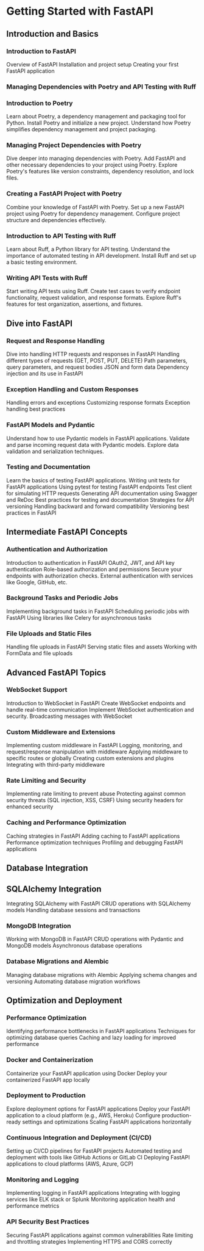 # Getting Started with FastAPI

## Introduction and Basics
### Introduction to FastAPI
Overview of FastAPI
Installation and project setup
Creating your first FastAPI application

### Managing Dependencies with Poetry and API Testing with Ruff
### Introduction to Poetry
Learn about Poetry, a dependency management and packaging tool for Python.
Install Poetry and initialize a new project.
Understand how Poetry simplifies dependency management and project packaging.

### Managing Project Dependencies with Poetry
Dive deeper into managing dependencies with Poetry.
Add FastAPI and other necessary dependencies to your project using Poetry.
Explore Poetry's features like version constraints, dependency resolution, and lock files.

### Creating a FastAPI Project with Poetry
Combine your knowledge of FastAPI with Poetry.
Set up a new FastAPI project using Poetry for dependency management.
Configure project structure and dependencies effectively.

### Introduction to API Testing with Ruff
Learn about Ruff, a Python library for API testing.
Understand the importance of automated testing in API development.
Install Ruff and set up a basic testing environment.

### Writing API Tests with Ruff
Start writing API tests using Ruff.
Create test cases to verify endpoint functionality, request validation, and response formats.
Explore Ruff's features for test organization, assertions, and fixtures.

## Dive into FastAPI
### Request and Response Handling
Dive into handling HTTP requests and responses in FastAPI
Handling different types of requests (GET, POST, PUT, DELETE)
Path parameters, query parameters, and request bodies
JSON and form data
Dependency injection and its use in FastAPI

### Exception Handling and Custom Responses
Handling errors and exceptions
Customizing response formats
Exception handling best practices

### FastAPI Models and Pydantic
Understand how to use Pydantic models in FastAPI applications.
Validate and parse incoming request data with Pydantic models.
Explore data validation and serialization techniques.

### Testing and Documentation
Learn the basics of testing FastAPI applications.
Writing unit tests for FastAPI applications
Using pytest for testing FastAPI endpoints
Test client for simulating HTTP requests
Generating API documentation using Swagger and ReDoc
Best practices for testing and documentation
Strategies for API versioning
Handling backward and forward compatibility
Versioning best practices in FastAPI

## Intermediate FastAPI Concepts
### Authentication and Authorization
Introduction to authentication in FastAPI
OAuth2, JWT, and API key authentication
Role-based authorization and permissions
Secure your endpoints with authorization checks.
External authentication with services like Google, GitHub, etc.

### Background Tasks and Periodic Jobs
Implementing background tasks in FastAPI
Scheduling periodic jobs with FastAPI
Using libraries like Celery for asynchronous tasks

### File Uploads and Static Files
Handling file uploads in FastAPI
Serving static files and assets
Working with FormData and file uploads

## Advanced FastAPI Topics
### WebSocket Support
Introduction to WebSocket in FastAPI
Create WebSocket endpoints and handle real-time communication
Implement WebSocket authentication and security.
Broadcasting messages with WebSocket

### Custom Middleware and Extensions
Implementing custom middleware in FastAPI
Logging, monitoring, and request/response manipulation with middleware
Applying middleware to specific routes or globally
Creating custom extensions and plugins
Integrating with third-party middleware

### Rate Limiting and Security
Implementing rate limiting to prevent abuse
Protecting against common security threats (SQL injection, XSS, CSRF)
Using security headers for enhanced security

### Caching and Performance Optimization
Caching strategies in FastAPI
Adding caching to FastAPI applications
Performance optimization techniques
Profiling and debugging FastAPI applications

## Database Integration
## SQLAlchemy Integration
Integrating SQLAlchemy with FastAPI
CRUD operations with SQLAlchemy models
Handling database sessions and transactions

### MongoDB Integration
Working with MongoDB in FastAPI
CRUD operations with Pydantic and MongoDB models
Asynchronous database operations

### Database Migrations and Alembic
Managing database migrations with Alembic
Applying schema changes and versioning
Automating database migration workflows

## Optimization and Deployment
### Performance Optimization
Identifying performance bottlenecks in FastAPI applications
Techniques for optimizing database queries
Caching and lazy loading for improved performance

### Docker and Containerization
Containerize your FastAPI application using Docker
Deploy your containerized FastAPI app locally

### Deployment to Production
Explore deployment options for FastAPI applications
Deploy your FastAPI application to a cloud platform (e.g., AWS, Heroku)
Configure production-ready settings and optimizations
Scaling FastAPI applications horizontally

### Continuous Integration and Deployment (CI/CD)
Setting up CI/CD pipelines for FastAPI projects
Automated testing and deployment with tools like GitHub Actions or GitLab CI
Deploying FastAPI applications to cloud platforms (AWS, Azure, GCP)

### Monitoring and Logging
Implementing logging in FastAPI applications
Integrating with logging services like ELK stack or Splunk
Monitoring application health and performance metrics

### API Security Best Practices
Securing FastAPI applications against common vulnerabilities
Rate limiting and throttling strategies
Implementing HTTPS and CORS correctly




